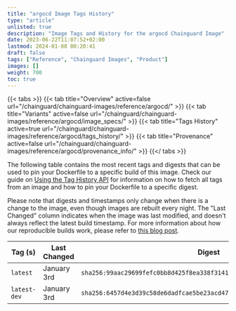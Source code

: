 ```yaml
---
title: "argocd Image Tags History"
type: "article"
unlisted: true
description: "Image Tags and History for the argocd Chainguard Image"
date: 2023-06-22T11:07:52+02:00
lastmod: 2024-01-08 00:20:41
draft: false
tags: ["Reference", "Chainguard Images", "Product"]
images: []
weight: 700
toc: true
---
```


{{< tabs >}}
{{< tab title="Overview" active=false url="/chainguard/chainguard-images/reference/argocd/" >}}
{{< tab title="Variants" active=false url="/chainguard/chainguard-images/reference/argocd/image_specs/" >}}
{{< tab title="Tags History" active=true url="/chainguard/chainguard-images/reference/argocd/tags_history/" >}}
{{< tab title="Provenance" active=false url="/chainguard/chainguard-images/reference/argocd/provenance_info/" >}}
{{</ tabs >}}

The following table contains the most recent tags and digests that can be used to pin your Dockerfile to a specific build of this image. Check our guide on [Using the Tag History API](/chainguard/chainguard-images/using-the-tag-history-api/) for information on how to fetch all tags from an image and how to pin your Dockerfile to a specific digest.

Please note that digests and timestamps only change when there is a change to the image, even though images are rebuilt every night. The "Last Changed" column indicates when the image was last modified, and doesn't always reflect the latest build timestamp. For more information about how our reproducible builds work, please refer to [this blog post](https://www.chainguard.dev/unchained/reproducing-chainguards-reproducible-image-builds).

| Tag (s)       | Last Changed | Digest                                                                    |
|---------------|--------------|---------------------------------------------------------------------------|
|  `latest`     | January 3rd  | `sha256:99aac29699fefc0bb8d425f8ea338f3141361109140eae0ad7fdc2be39e99149` |
|  `latest-dev` | January 3rd  | `sha256:6457d4e3d39c58de6dadfcae5be23acd47bbd5520cd428750d7b22b1e66cb50f` |

